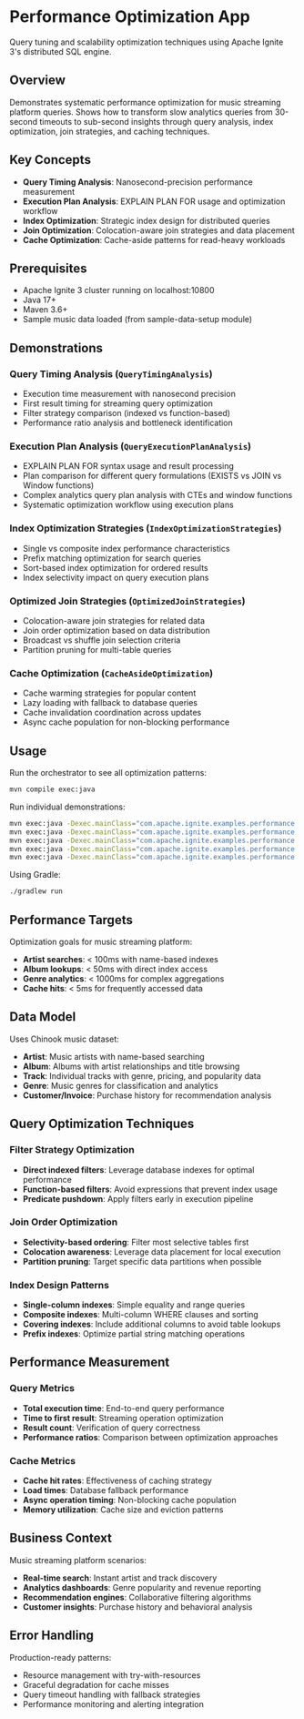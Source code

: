 # Performance Optimization App

Query tuning and scalability optimization techniques using Apache Ignite 3's distributed SQL engine.

## Overview

Demonstrates systematic performance optimization for music streaming platform queries. Shows how to transform slow analytics queries from 30-second timeouts to sub-second insights through query analysis, index optimization, join strategies, and caching techniques.

## Key Concepts

- **Query Timing Analysis**: Nanosecond-precision performance measurement
- **Execution Plan Analysis**: EXPLAIN PLAN FOR usage and optimization workflow
- **Index Optimization**: Strategic index design for distributed queries
- **Join Optimization**: Colocation-aware join strategies and data placement
- **Cache Optimization**: Cache-aside patterns for read-heavy workloads

## Prerequisites

- Apache Ignite 3 cluster running on localhost:10800
- Java 17+
- Maven 3.6+
- Sample music data loaded (from sample-data-setup module)

## Demonstrations

### Query Timing Analysis (`QueryTimingAnalysis`)
- Execution time measurement with nanosecond precision
- First result timing for streaming query optimization
- Filter strategy comparison (indexed vs function-based)
- Performance ratio analysis and bottleneck identification

### Execution Plan Analysis (`QueryExecutionPlanAnalysis`)
- EXPLAIN PLAN FOR syntax usage and result processing
- Plan comparison for different query formulations (EXISTS vs JOIN vs Window functions)
- Complex analytics query plan analysis with CTEs and window functions
- Systematic optimization workflow using execution plans

### Index Optimization Strategies (`IndexOptimizationStrategies`) 
- Single vs composite index performance characteristics
- Prefix matching optimization for search queries
- Sort-based index optimization for ordered results
- Index selectivity impact on query execution plans

### Optimized Join Strategies (`OptimizedJoinStrategies`)
- Colocation-aware join strategies for related data
- Join order optimization based on data distribution
- Broadcast vs shuffle join selection criteria
- Partition pruning for multi-table queries

### Cache Optimization (`CacheAsideOptimization`)
- Cache warming strategies for popular content
- Lazy loading with fallback to database queries
- Cache invalidation coordination across updates
- Async cache population for non-blocking performance

## Usage

Run the orchestrator to see all optimization patterns:
```bash
mvn compile exec:java
```

Run individual demonstrations:
```bash
mvn exec:java -Dexec.mainClass="com.apache.ignite.examples.performance.QueryTimingAnalysis"
mvn exec:java -Dexec.mainClass="com.apache.ignite.examples.performance.QueryExecutionPlanAnalysis"
mvn exec:java -Dexec.mainClass="com.apache.ignite.examples.performance.IndexOptimizationStrategies"  
mvn exec:java -Dexec.mainClass="com.apache.ignite.examples.performance.OptimizedJoinStrategies"
mvn exec:java -Dexec.mainClass="com.apache.ignite.examples.performance.CacheAsideOptimization"
```

Using Gradle:
```bash
./gradlew run
```

## Performance Targets

Optimization goals for music streaming platform:
- **Artist searches**: < 100ms with name-based indexes
- **Album lookups**: < 50ms with direct index access
- **Genre analytics**: < 1000ms for complex aggregations
- **Cache hits**: < 5ms for frequently accessed data

## Data Model

Uses Chinook music dataset:
- **Artist**: Music artists with name-based searching
- **Album**: Albums with artist relationships and title browsing
- **Track**: Individual tracks with genre, pricing, and popularity data
- **Genre**: Music genres for classification and analytics
- **Customer/Invoice**: Purchase history for recommendation analysis

## Query Optimization Techniques

### Filter Strategy Optimization
- **Direct indexed filters**: Leverage database indexes for optimal performance
- **Function-based filters**: Avoid expressions that prevent index usage
- **Predicate pushdown**: Apply filters early in execution pipeline

### Join Order Optimization
- **Selectivity-based ordering**: Filter most selective tables first
- **Colocation awareness**: Leverage data placement for local execution
- **Partition pruning**: Target specific data partitions when possible

### Index Design Patterns
- **Single-column indexes**: Simple equality and range queries
- **Composite indexes**: Multi-column WHERE clauses and sorting
- **Covering indexes**: Include additional columns to avoid table lookups
- **Prefix indexes**: Optimize partial string matching operations

## Performance Measurement

### Query Metrics
- **Total execution time**: End-to-end query performance
- **Time to first result**: Streaming operation optimization
- **Result count**: Verification of query correctness
- **Performance ratios**: Comparison between optimization approaches

### Cache Metrics
- **Cache hit rates**: Effectiveness of caching strategy
- **Load times**: Database fallback performance
- **Async operation timing**: Non-blocking cache population
- **Memory utilization**: Cache size and eviction patterns

## Business Context

Music streaming platform scenarios:
- **Real-time search**: Instant artist and track discovery
- **Analytics dashboards**: Genre popularity and revenue reporting
- **Recommendation engines**: Collaborative filtering algorithms
- **Customer insights**: Purchase history and behavioral analysis

## Error Handling

Production-ready patterns:
- Resource management with try-with-resources
- Graceful degradation for cache misses
- Query timeout handling with fallback strategies
- Performance monitoring and alerting integration